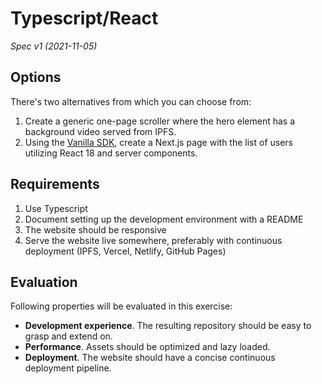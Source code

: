 # Typescript/React

_Spec v1 (2021-11-05)_

## Options

There's two alternatives from which you can choose from:

1. Create a generic one-page scroller where the hero element has a background video served from IPFS.
2. Using the [Vanilla SDK](https://www.npmjs.com/package/@vanilladefi/sdk), create a Next.js page with the list of users utilizing React 18 and server components.

## Requirements

1. Use Typescript
2. Document setting up the development environment with a README
3. The website should be responsive
4. Serve the website live somewhere, preferably with continuous deployment (IPFS, Vercel, Netlify, GitHub Pages)

## Evaluation

Following properties will be evaluated in this exercise:

- **Development experience**. The resulting repository should be easy to grasp and extend on.
- **Performance**. Assets should be optimized and lazy loaded.
- **Deployment**. The website should have a concise continuous deployment pipeline.
